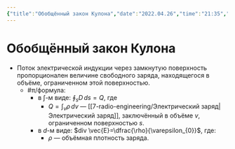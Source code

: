 ```yaml
---
{"title":"Обобщённый закон Кулона","date":"2022.04.26","time":"21:35","aliases":[],"tags":["ммпэд","электродинамика"],"dg-publish":true,"permalink":"/7-radio-engineering/obobshhyonnyj-zakon-kulona/","dgPassFrontmatter":true}
---
```



# Обобщённый закон Кулона

- Поток электрической индукции через замкнутую поверхность пропорционален величине свободного заряда, находящегося в объёме, ограниченном этой поверхностью.
	- #π/формула:
		- в $\int$-м виде: ${\displaystyle \oint_{s} D \, ds = Q}$, где
			- ${\displaystyle Q=\int_{v} \rho \, dv}$ — [[7-radio-engineering/Электрический заряд\|Электрический заряд]], заключённый в объёме $v$, ограниченном поверхностью $s$.
		- в $d$-м виде: $div \vec{E}=\dfrac{\rho}{\varepsilon_{0}}$, где:
			- $\rho$ — объёмная плотность заряда.
